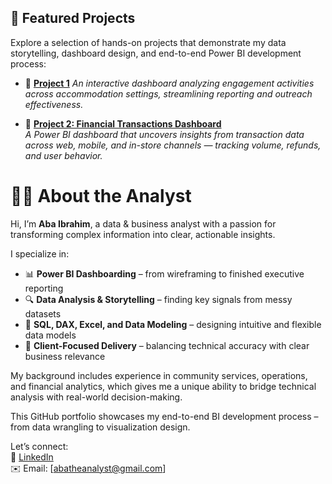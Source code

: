 ## 📌 Featured Projects

Explore a selection of hands-on projects that demonstrate my data storytelling, dashboard design, and end-to-end Power BI development process:

- 🔹 [**Project 1**](https://github.com/yourusername/Aba-s-Portfolio/tree/main/Project_1_Centralized_Engagement_Dashboard)
  *An interactive dashboard analyzing engagement activities across accommodation settings, streamlining reporting and outreach effectiveness.*

- 🔹 [**Project 2: Financial Transactions Dashboard**](./Project_2_Transactions_Dashboard/README.md)  
  *A Power BI dashboard that uncovers insights from transaction data across web, mobile, and in-store channels — tracking volume, refunds, and user behavior.*


# 👨‍💻 About the Analyst

Hi, I’m **Aba Ibrahim**, a data & business analyst with a passion for transforming complex information into clear, actionable insights.

I specialize in:

- 📊 **Power BI Dashboarding** – from wireframing to finished executive reporting
- 🔍 **Data Analysis & Storytelling** – finding key signals from messy datasets
- 🧮 **SQL, DAX, Excel, and Data Modeling** – designing intuitive and flexible data models
- 📁 **Client-Focused Delivery** – balancing technical accuracy with clear business relevance

My background includes experience in community services, operations, and financial analytics, which gives me a unique ability to bridge technical analysis with real-world decision-making.

This GitHub portfolio showcases my end-to-end BI development process – from data wrangling to visualization design.

Let’s connect:  
🔗 [LinkedIn](https://www.linkedin.com/in/aba-ibrahim)  
✉️ Email: [abatheanalyst@gmail.com]
